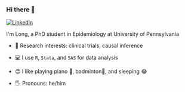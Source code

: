 ### Hi there 👋

[![Linkedin](https://img.shields.io/badge/-LinkedIn-blue?style=flat&logo=Linkedin&logoColor=white&link=https://www.linkedin.com/in/khuong-quynh-long-472ba5212/)](https://www.linkedin.com/in/khuong-quynh-long-472ba5212/)


I'm Long, a PhD student in Epidemiology at University of Pennsylvania

- 📖 Research interests: clinical trials, causal inference

- 💻 I use `R`, `Stata`, and `SAS` for data analysis

- 😍 I like playing piano 🎹, badminton🏸, and sleeping 😂

- 🖐️ Pronouns: he/him

